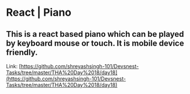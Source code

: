 # React | Piano

## This is a react based piano which can be played by keyboard mouse or touch. It is mobile device friendly. 
Link: [https://github.com/shreyashsingh-101/Devsnest-Tasks/tree/master/THA%20Day%2018/day18](https://github.com/shreyashsingh-101/Devsnest-Tasks/tree/master/THA%20Day%2018/day18)
